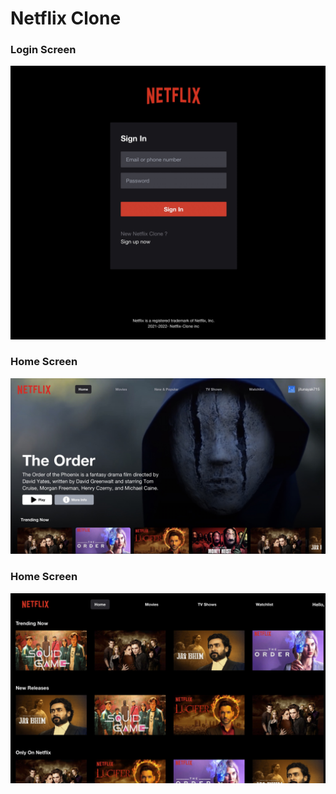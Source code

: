 # Netflix Clone

### Login Screen
![loginscreen](https://github.com/jitunayak/netflix-frontend/blob/main/screenshots/login_screen.jpg)

### Home Screen
![homescreen](https://github.com/jitunayak/netflix-frontend/blob/main/screenshots/home_screen2.jpg)

### Home Screen
![homescreen](https://github.com/jitunayak/netflix-frontend/blob/main/screenshots/home_screen.jpg)